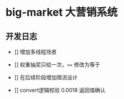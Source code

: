 # big-market 大营销系统

## 开发日志

- [] 增加多线程场景
- [] 权重抽奖只给一次，`>=` 修改为等于
- [] 在后续阶段增加限流设计

- [] convert逻辑校验 0.0018 返回值确认


